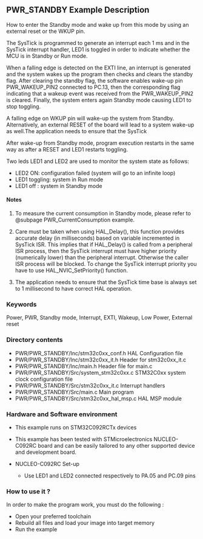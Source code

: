 ﻿## <b>PWR_STANDBY Example Description</b>

How to enter the Standby mode and wake up from this mode by using an external reset or the WKUP pin.

The SysTick is programmed to generate an interrupt each 1 ms and in the SysTick
interrupt handler, LED1 is toggled in order to indicate whether the MCU is in Standby or Run mode.

When a falling edge is detected on the EXTI line, an interrupt is generated and the system wakes up
the program then checks and clears the standby flag.
After clearing the standby flag, the software enables wake-up pin PWR_WAKEUP_PIN2 connected to PC.13, then
the corresponding flag indicating that a wakeup event was received from the PWR_WAKEUP_PIN2 is cleared.
Finally, the system enters again Standby mode causing LED1 to stop toggling.

A falling edge on WKUP pin will wake-up the system from Standby.
Alternatively, an external RESET of the board will lead to a system wake-up as well.The application needs to ensure that the SysTick

After wake-up from Standby mode, program execution restarts in the same way as after
a RESET and LED1 restarts toggling.

Two leds LED1 and LED2 are used to monitor the system state as follows:

 - LED2 ON: configuration failed (system will go to an infinite loop)
 - LED1 toggling: system in Run mode
 - LED1 off : system in Standby mode

#### <b>Notes</b>

   1. To measure the current consumption in Standby mode, please refer to
      @subpage PWR_CurrentConsumption example.

   2. Care must be taken when using HAL_Delay(), this function provides accurate delay (in milliseconds)
      based on variable incremented in SysTick ISR. This implies that if HAL_Delay() is called from
      a peripheral ISR process, then the SysTick interrupt must have higher priority (numerically lower)
      than the peripheral interrupt. Otherwise the caller ISR process will be blocked.
      To change the SysTick interrupt priority you have to use HAL_NVIC_SetPriority() function.

   3. The application needs to ensure that the SysTick time base is always set to 1 millisecond
      to have correct HAL operation.

### <b>Keywords</b>

Power, PWR, Standby mode, Interrupt, EXTI, Wakeup, Low Power, External reset

### <b>Directory contents</b>

  - PWR/PWR_STANDBY/Inc/stm32c0xx_conf.h         HAL Configuration file
  - PWR/PWR_STANDBY/Inc/stm32c0xx_it.h           Header for stm32c0xx_it.c
  - PWR/PWR_STANDBY/Inc/main.h                         Header file for main.c
  - PWR/PWR_STANDBY/Src/system_stm32c0xx.c       STM32C0xx system clock configuration file
  - PWR/PWR_STANDBY/Src/stm32c0xx_it.c           Interrupt handlers
  - PWR/PWR_STANDBY/Src/main.c                         Main program
  - PWR/PWR_STANDBY/Src/stm32c0xx_hal_msp.c      HAL MSP module

### <b>Hardware and Software environment</b> 

  - This example runs on STM32C092RCTx devices

  - This example has been tested with STMicroelectronics NUCLEO-C092RC
    board and can be easily tailored to any other supported device
    and development board.

  - NUCLEO-C092RC Set-up
    - Use LED1 and LED2 connected respectively to PA.05 and PC.09 pins

### <b>How to use it ?</b> 

In order to make the program work, you must do the following :

 - Open your preferred toolchain
 - Rebuild all files and load your image into target memory
 - Run the example
